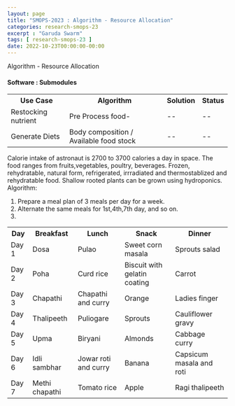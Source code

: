 ```yaml
---
layout: page
title: "SMOPS-2023 : Algorithm - Resource Allocation"
categories: research-smops-23
excerpt : "Garuda Swarm"
tags: [ research-smops-23 ]
date: 2022-10-23T00:00:00-00:00
---
```


Algorithm - Resource Allocation

<h4>Software : Submodules</h4>

<table>
    <tr >
        <th>Use Case</th>
        <th>Algorithm</th>
        <th>Solution</th>
        <th>Status</th>
    </tr>
    <tr>
        <td>Restocking nutrient</td>
        <td> Pre Process food- </td>
         <td>--</td>
<td>--</td>
    </tr>
    <tr>
        <td>Generate Diets</td>
        <td>Body composition / Available food stock</td>
        <td>--</td>
        <td>--</td>
    </tr>
</table>

Calorie intake of astronaut is 2700 to 3700 calories a day in space. The
food ranges from fruits,vegetables, poultry, beverages.
Frozen, rehydratable, natural form, refrigerated, irrradiated and thermostablized and rehydratable food.
Shallow rooted plants can be grown using hydroponics.
Algorithm:
1. Prepare a meal plan of 3 meals per day for a week.
2. Alternate the same meals for 1st,4th,7th day, and so on.
3.
<table>
    <tr >
        <th>Day</th>
        <th>Breakfast</th>
        <th>Lunch</th>
        <th>Snack</th>
        <th>Dinner</th>
    </tr>
    <tr>
        <td>Day 1</td>
        <td> Dosa </td>
         <td>Pulao</td>
        <td>Sweet corn masala</td>
        <td>Sprouts salad</td>
    </td>
    </tr>
    <tr>
        <td>Day 2</td>
        <td>Poha</td>
        <td>Curd rice</td>
        <td>Biscuit with gelatin coating</td>
        <td>Carrot</td>
    </tr>
   <tr>
        <td>Day 3</td>
        <td>Chapathi</td>
        <td>Chapathi and curry</td>
        <td>Orange</td>
        <td>Ladies finger</td>
    </tr>
  <tr>
        <td>Day 4</td>
        <td>Thalipeeth</td>
        <td>Puliogare</td>
        <td>Sprouts</td>
        <td>Cauliflower gravy</td>
    </tr>
  <tr>
        <td>Day 5</td>
        <td>Upma</td>
        <td>Biryani</td>
        <td>Almonds</td>
        <td>Cabbage curry</td>
    </tr>
  <tr>
        <td>Day 6</td>
        <td>Idli sambhar</td>
        <td>Jowar roti and curry</td>
        <td>Banana</td>
        <td>Capsicum masala and roti</td>
    </tr>
  <tr>
        <td>Day 7</td>
        <td>Methi chapathi</td>
        <td>Tomato rice</td>
        <td>Apple</td>
        <td>Ragi thalipeeth</td>
    </tr>
</table>

